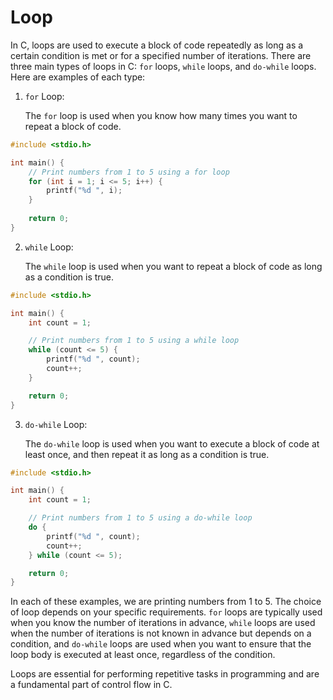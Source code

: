# Loop

In C, loops are used to execute a block of code repeatedly as long as a certain condition is met or for a specified number of iterations. There are three main types of loops in C: `for` loops, `while` loops, and `do-while` loops. Here are examples of each type:

1. `for` Loop:

   The `for` loop is used when you know how many times you want to repeat a block of code.

```c
#include <stdio.h>

int main() {
    // Print numbers from 1 to 5 using a for loop
    for (int i = 1; i <= 5; i++) {
        printf("%d ", i);
    }
    
    return 0;
}
```

2. `while` Loop:

   The `while` loop is used when you want to repeat a block of code as long as a condition is true.

```c
#include <stdio.h>

int main() {
    int count = 1;

    // Print numbers from 1 to 5 using a while loop
    while (count <= 5) {
        printf("%d ", count);
        count++;
    }

    return 0;
}
```

3. `do-while` Loop:

   The `do-while` loop is used when you want to execute a block of code at least once, and then repeat it as long as a condition is true.

```c
#include <stdio.h>

int main() {
    int count = 1;

    // Print numbers from 1 to 5 using a do-while loop
    do {
        printf("%d ", count);
        count++;
    } while (count <= 5);

    return 0;
}
```

In each of these examples, we are printing numbers from 1 to 5. The choice of loop depends on your specific requirements. `for` loops are typically used when you know the number of iterations in advance, `while` loops are used when the number of iterations is not known in advance but depends on a condition, and `do-while` loops are used when you want to ensure that the loop body is executed at least once, regardless of the condition.

Loops are essential for performing repetitive tasks in programming and are a fundamental part of control flow in C.